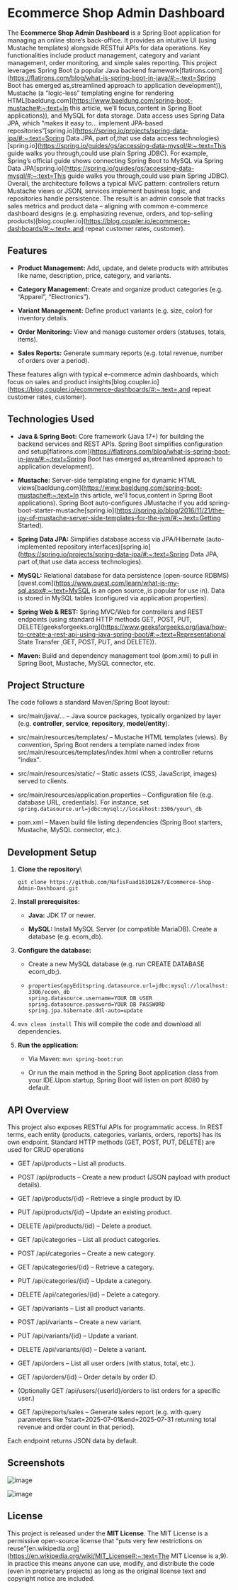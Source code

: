 Ecommerce Shop Admin Dashboard
==============================

The **Ecommerce Shop Admin Dashboard** is a Spring Boot application for managing an online store’s back-office. It provides an intuitive UI (using Mustache templates) alongside RESTful APIs for data operations. Key functionalities include product management, category and variant management, order monitoring, and simple sales reporting. This project leverages Spring Boot (a popular Java backend framework[flatirons.com](https://flatirons.com/blog/what-is-spring-boot-in-java/#:~:text=Spring Boot has emerged as,streamlined approach to application development)), Mustache (a “logic-less” templating engine for rendering HTML[baeldung.com](https://www.baeldung.com/spring-boot-mustache#:~:text=In this article, we’ll focus,content in Spring Boot applications)), and MySQL for data storage. Data access uses Spring Data JPA, which “makes it easy to... implement JPA-based repositories”[spring.io](https://spring.io/projects/spring-data-jpa/#:~:text=Spring Data JPA, part of,that use data access technologies)[spring.io](https://spring.io/guides/gs/accessing-data-mysql/#:~:text=This guide walks you through,could use plain Spring JDBC). For example, Spring’s official guide shows connecting Spring Boot to MySQL via Spring Data JPA[spring.io](https://spring.io/guides/gs/accessing-data-mysql/#:~:text=This guide walks you through,could use plain Spring JDBC). Overall, the architecture follows a typical MVC pattern: controllers return Mustache views or JSON, services implement business logic, and repositories handle persistence. The result is an admin console that tracks sales metrics and product data – aligning with common e-commerce dashboard designs (e.g. emphasizing revenue, orders, and top-selling products)[blog.coupler.io](https://blog.coupler.io/ecommerce-dashboards/#:~:text=,and repeat customer rates, customer).

Features
--------

*   **Product Management:** Add, update, and delete products with attributes like name, description, price, category, and variants.
    
*   **Category Management:** Create and organize product categories (e.g. “Apparel”, “Electronics”).
    
*   **Variant Management:** Define product variants (e.g. size, color) for inventory details.
    
*   **Order Monitoring:** View and manage customer orders (statuses, totals, items).
    
*   **Sales Reports:** Generate summary reports (e.g. total revenue, number of orders over a period).
    

These features align with typical e-commerce admin dashboards, which focus on sales and product insights[blog.coupler.io](https://blog.coupler.io/ecommerce-dashboards/#:~:text=,and repeat customer rates, customer).

Technologies Used
-----------------

*   **Java & Spring Boot:** Core framework (Java 17+) for building the backend services and REST APIs. Spring Boot simplifies configuration and setup[flatirons.com](https://flatirons.com/blog/what-is-spring-boot-in-java/#:~:text=Spring Boot has emerged as,streamlined approach to application development).
    
*   **Mustache:** Server-side templating engine for dynamic HTML views[baeldung.com](https://www.baeldung.com/spring-boot-mustache#:~:text=In this article, we’ll focus,content in Spring Boot applications). Spring Boot auto-configures JMustache if you add spring-boot-starter-mustache[spring.io](https://spring.io/blog/2016/11/21/the-joy-of-mustache-server-side-templates-for-the-jvm/#:~:text=Getting Started).
    
*   **Spring Data JPA:** Simplifies database access via JPA/Hibernate (auto-implemented repository interfaces)[spring.io](https://spring.io/projects/spring-data-jpa/#:~:text=Spring Data JPA, part of,that use data access technologies).
    
*   **MySQL:** Relational database for data persistence (open-source RDBMS)[quest.com](https://www.quest.com/learn/what-is-my-sql.aspx#:~:text=MySQL is an open source,,is popular for use in). Data is stored in MySQL tables (configured via application.properties).
    
*   **Spring Web & REST:** Spring MVC/Web for controllers and REST endpoints (using standard HTTP methods GET, POST, PUT, DELETE[geeksforgeeks.org](https://www.geeksforgeeks.org/java/how-to-create-a-rest-api-using-java-spring-boot/#:~:text=Representational State Transfer ,GET, POST, PUT, and DELETE)).
    
*   **Maven:** Build and dependency management tool (pom.xml) to pull in Spring Boot, Mustache, MySQL connector, etc.
    

Project Structure
-----------------

The code follows a standard Maven/Spring Boot layout:

*   src/main/java/... – Java source packages, typically organized by layer (e.g. **controller**, **service**, **repository**, **model/entity**). 
    
*   src/main/resources/templates/ – Mustache HTML templates (views). By convention, Spring Boot renders a template named index from src/main/resources/templates/index.html when a controller returns "index".
    
*   src/main/resources/static/ – Static assets (CSS, JavaScript, images) served to clients.
    
*   src/main/resources/application.properties – Configuration file (e.g. database URL, credentials). For instance, set ```spring.datasource.url=jdbc:mysql://localhost:3306/your\_db```
    
*   pom.xml – Maven build file listing dependencies (Spring Boot starters, Mustache, MySQL connector, etc.).
    

Development Setup
-----------------

1.  **Clone the repository**\
    
    ```git clone https://github.com/NafisFuad16101267/Ecommerce-Shop-Admin-Dashboard.git```
    
3.  **Install prerequisites:**
    
    *   **Java:** JDK 17 or newer.
        
    *   **MySQL:** Install MySQL Server (or compatible MariaDB). Create a database (e.g. ecom\_db).
        
4.  **Configure the database:**
    
    *   Create a new MySQL database (e.g. run CREATE DATABASE ecom\_db;).
        
    *   ```propertiesCopyEditspring.datasource.url=jdbc:mysql://localhost:3306/ecom\_db```\
        ```spring.datasource.username=YOUR DB USER```\
        ```spring.datasource.password=YOUR DB PASSWORD```\
        ```spring.jpa.hibernate.ddl-auto=update```
        
5.  ``mvn clean install`` This will compile the code and download all dependencies.
    
6.  **Run the application:**
    
    *   Via Maven: ``mvn spring-boot:run``
        
    *   Or run the main method in the Spring Boot application class from your IDE.Upon startup, Spring Boot will listen on port 8080 by default.
        
API Overview
------------

This project also exposes RESTful APIs for programmatic access. In REST terms, each entity (products, categories, variants, orders, reports) has its own endpoint. Standard HTTP methods (GET, POST, PUT, DELETE) are used for CRUD operations

*   GET /api/products – List all products.
    
*   POST /api/products – Create a new product (JSON payload with product details).
    
*   GET /api/products/{id} – Retrieve a single product by ID.
    
*   PUT /api/products/{id} – Update an existing product.
    
*   DELETE /api/products/{id} – Delete a product.
    
*   GET /api/categories – List all product categories.
    
*   POST /api/categories – Create a new category.
    
*   GET /api/categories/{id} – Retrieve a category.
    
*   PUT /api/categories/{id} – Update a category.
    
*   DELETE /api/categories/{id} – Delete a category.
    
*   GET /api/variants – List all product variants.
    
*   POST /api/variants – Create a new variant.
    
*   PUT /api/variants/{id} – Update a variant.
    
*   DELETE /api/variants/{id} – Delete a variant.
    
*   GET /api/orders – List all user orders (with status, total, etc.).
    
*   GET /api/orders/{id} – Order details by order ID.
    
*   (Optionally GET /api/users/{userId}/orders to list orders for a specific user.)
    
*   GET /api/reports/sales – Generate sales report (e.g. with query parameters like ?start=2025-07-01&end=2025-07-31 returning total revenue and order count in that period).
    

Each endpoint returns JSON data by default.

Screenshots
-----------

![image](https://github.com/user-attachments/assets/d8d2a95f-42ee-4305-ae07-02c8a8c0a415)

![image](https://github.com/user-attachments/assets/daf2f8e5-fae5-4e74-b69f-3e86f9227019)

    
License
-------

This project is released under the **MIT License**. The MIT License is a permissive open-source license that “puts very few restrictions on reuse”[en.wikipedia.org](https://en.wikipedia.org/wiki/MIT_License#:~:text=The MIT License is a,9). In practice this means anyone can use, modify, and distribute the code (even in proprietary projects) as long as the original license text and copyright notice are included.
